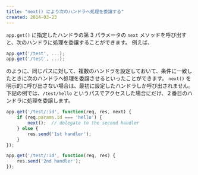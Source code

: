 ```yaml
---
title: "next() により次のハンドラへ処理を委譲する"
created: 2014-03-23
---
```


`app.get()` に指定したハンドラの第 3 パラメータの `next` メソッドを呼び出すと、次のハンドラに処理を委譲することができます。
例えば、

```javascript
app.get('/test', ...);
app.get('/test', ...);
```

のように、同じパスに対して、複数のハンドラを設定しておいて、条件に一致したときに次のハンドラへ処理を委譲させるといったことができます。
`next()` を明示的に呼び出さない場合は、最初に設定したハンドラしか呼び出されません。
下記の例では、`/test/hello` というパスでアクセスした場合にだけ、２番目のハンドラに処理を委譲します。

```javascript
app.get('/test/:id', function(req, res, next) {
    if (req.params.id === 'hello') {
        next();  // delegate to the second handler
    } else {
        res.send('1st handler');
    }
});

app.get('/test/:id', function(req, res) {
    res.send('2nd handler');
});
```

